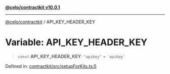 [**@celo/contractkit v10.0.1**](../README.md)

***

[@celo/contractkit](../globals.md) / API\_KEY\_HEADER\_KEY

# Variable: API\_KEY\_HEADER\_KEY

> `const` **API\_KEY\_HEADER\_KEY**: `"apiKey"` = `'apiKey'`

Defined in: [contractkit/src/setupForKits.ts:5](https://github.com/celo-org/developer-tooling/blob/master/packages/sdk/contractkit/src/setupForKits.ts#L5)

